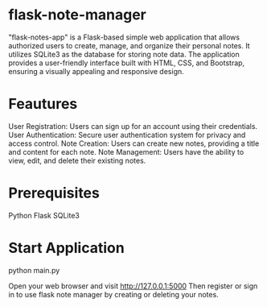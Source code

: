 # flask-note-manager
"flask-notes-app" is a Flask-based simple web application that allows authorized users to create, manage, and organize their personal notes. It utilizes SQLite3 as the database for storing note data. The application provides a user-friendly interface built with HTML, CSS, and Bootstrap, ensuring a visually appealing and responsive design.

# Feautures
User Registration: Users can sign up for an account using their credentials.
User Authentication: Secure user authentication system for privacy and access control.
Note Creation: Users can create new notes, providing a title and content for each note.
Note Management: Users have the ability to view, edit, and delete their existing notes.

# Prerequisites
Python
Flask
SQLite3

# Start Application
python main.py

Open your web browser and visit http://127.0.0.1:5000
Then register or sign in to use flask note manager by creating or deleting your notes.
